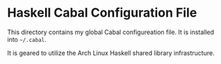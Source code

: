 # Haskell Cabal Configuration File

This directory contains my global Cabal configureation file.
It is installed into `~/.cabal`.

It is geared to utilize the Arch Linux Haskell shared library
infrastructure.
